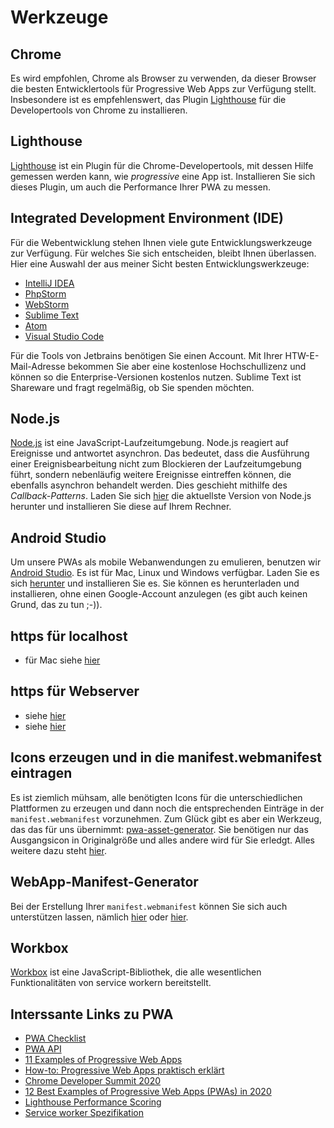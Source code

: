 # Werkzeuge

## Chrome

Es wird empfohlen, Chrome als Browser zu verwenden, da dieser Browser die besten Entwicklertools für Progressive Web Apps zur Verfügung stellt. Insbesondere ist es empfehlenswert, das Plugin [Lighthouse](https://chrome.google.com/webstore/detail/lighthouse) für die Developertools von Chrome zu installieren. 

## Lighthouse 

[Lighthouse](https://chrome.google.com/webstore/detail/lighthouse) ist ein Plugin für die Chrome-Developertools, mit dessen Hilfe gemessen werden kann, wie *progressive* eine App ist. Installieren Sie sich dieses Plugin, um auch die Performance Ihrer PWA zu messen.

## Integrated Development Environment (IDE)

Für die Webentwicklung stehen Ihnen viele gute Entwicklungswerkzeuge zur Verfügung. Für welches Sie sich entscheiden, bleibt Ihnen überlassen. Hier eine Auswahl der aus meiner Sicht besten Entwicklungswerkzeuge:

- [IntelliJ IDEA](https://www.jetbrains.com/de-de/idea/)
- [PhpStorm](https://www.jetbrains.com/de-de/phpstorm/)
- [WebStorm](https://www.jetbrains.com/de-de/webstorm/)
- [Sublime Text](https://www.sublimetext.com/)
- [Atom](https://atom.io/)
- [Visual Studio Code](https://code.visualstudio.com/)

Für die Tools von Jetbrains benötigen Sie einen Account. Mit Ihrer HTW-E-Mail-Adresse bekommen Sie aber eine kostenlose Hochschullizenz und können so die Enterprise-Versionen kostenlos nutzen. Sublime Text ist Shareware und fragt regelmäßig, ob Sie spenden möchten.  


## Node.js

[Node.js](https://nodejs.org/en/) ist eine JavaScript-Laufzeitumgebung. Node.js reagiert auf Ereignisse und antwortet asynchron. Das bedeutet, dass die Ausführung einer Ereignisbearbeitung nicht zum Blockieren der Laufzeitumgebung führt, sondern nebenläufig weitere Ereignisse eintreffen können, die ebenfalls asynchron behandelt werden. Dies geschieht mithilfe des *Callback-Patterns*. Laden Sie sich [hier](https://nodejs.org/en/download/) die aktuellste Version von Node.js herunter und installieren Sie diese auf Ihrem Rechner.

## Android Studio

Um unsere PWAs als mobile Webanwendungen zu emulieren, benutzen wir [Android Studio](https://developer.android.com/studio). Es ist für Mac, Linux und Windows verfügbar. Laden Sie es sich [herunter](https://developer.android.com/studio#downloads) und installieren Sie es. Sie können es herunterladen und installieren, ohne einen Google-Account anzulegen (es gibt auch keinen Grund, das zu tun ;-)).

## https für localhost

- für Mac siehe [hier](https://medium.com/@jonsamp/how-to-set-up-https-on-localhost-for-macos-b597bcf935ee)

## https für Webserver

- siehe [hier](https://letsencrypt.org/getting-started/)
- siehe [hier](https://certbot.eff.org/)

## Icons erzeugen und in die manifest.webmanifest eintragen

Es ist ziemlich mühsam, alle benötigten Icons für die unterschiedlichen Plattformen zu erzeugen und dann noch die entsprechenden Einträge in der `manifest.webmanifest` vorzunehmen. Zum Glück gibt es aber ein Werkzeug, das das für uns übernimmt: [pwa-asset-generator](https://www.npmjs.com/package/pwa-asset-generator). Sie benötigen nur das Ausgangsicon in Originalgröße und alles andere wird für Sie erledgt. Alles weitere dazu steht [hier](https://www.npmjs.com/package/pwa-asset-generator).

## WebApp-Manifest-Generator

Bei der Erstellung Ihrer `manifest.webmanifest` können Sie sich auch unterstützen lassen, nämlich [hier](https://app-manifest.firebaseapp.com/) oder [hier](https://www.dunplab.it/web-app-manifest-generator).

## Workbox

[Workbox](https://developers.google.com/web/tools/workbox) ist eine JavaScript-Bibliothek, die alle wesentlichen Funktionalitäten von service workern bereitstellt. 

## Interssante Links zu PWA

- [PWA Checklist](https://web.dev/pwa-checklist/)
- [PWA API](https://pwafire.org/)
- [11 Examples of Progressive Web Apps](https://medium.com/@the_manifest/11-examples-of-progressive-web-apps-944f6db25a5a)
- [How-to: Progressive Web Apps praktisch erklärt](https://entwickler.de/online/web/progressive-web-apps-tutorial-tipps-579830771.html)
- [Chrome Developer Summit 2020](https://youtube.com/playlist?list=PLNYkxOF6rcIDzLmWaDwfHVZJl1Q5RFgOR)
- [12 Best Examples of Progressive Web Apps (PWAs) in 2020](https://www.simicart.com/blog/progressive-web-apps-examples/)
- [Lighthouse Performance Scoring](https://web.dev/performance-scoring/)
- [Service worker Spezifikation](https://html.spec.whatwg.org/multipage/workers.html#workers)